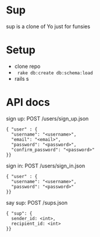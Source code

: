 # Sup

sup is a clone of Yo just for funsies

# Setup

* clone repo
* ``` rake db:create db:schema:load```
* rails s

# API docs

sign up: POST /users/sign_up.json 
```
{ "user" : {
  "username": "<username>",
  "email": "<email>",
  "password": "<password>",
  "confirm_password": "<password>"
}}
```

sign in: POST /users/sign_in.json
```
{ "user" : {
  "username": "<username>",
  "password": "<password>"
}}
```

say sup: POST /sups.json
```
{ "sup": {
  sender_id: <int>,
  recipient_id: <int>
}}
